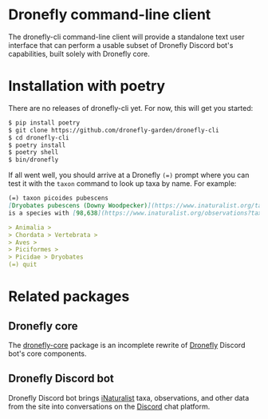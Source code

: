 # Dronefly command-line client

The dronefly-cli command-line client will provide a standalone text user
interface that can perform a usable subset of Dronefly Discord bot's
capabilities, built solely with Dronefly core.

# Installation with poetry

There are no releases of dronefly-cli yet. For now, this will get you started:

```sh
$ pip install poetry
$ git clone https://github.com/dronefly-garden/dronefly-cli
$ cd dronefly-cli
$ poetry install
$ poetry shell
$ bin/dronefly
```

If all went well, you should arrive at a Dronefly `(=)` prompt where you can test
it with the `taxon` command to look up taxa by name. For example:
```md
(=) taxon picoides pubescens
[Dryobates pubescens (Downy Woodpecker)](https://www.inaturalist.org/taxa/792988-Dryobates-pubescens) (~~Picoides pubescens~~)
is a species with [98,638](https://www.inaturalist.org/observations?taxon_id=792988) observations in:

> Animalia >
> Chordata > Vertebrata >
> Aves >
> Piciformes >
> Picidae > Dryobates
(=) quit
```

# Related packages

## Dronefly core

The [dronefly-core](https://github.com/dronefly-garden/dronefly-core) package is
an incomplete rewrite of [Dronefly](https://dronefly.readthedocs.io) Discord
bot's core components.

## Dronefly Discord bot

Dronefly Discord bot brings [iNaturalist](https://www.inaturalist.org) taxa,
observations, and other data from the site into conversations on the
[Discord](https://discord.com) chat platform.
